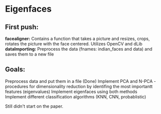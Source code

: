 # Eigenfaces

## First push:
**facealigner:**
  Contains a function that takes a picture and resizes, crops, rotates the picture with the face centered. Utilizes OpenCV and dLib
  **dataImporting:**
  Preprocess the data (fnames: indian_faces and data) and saves them to a new file
 
## Goals:
  Preprocess data and put them in a file (Done)
  Implement PCA and N-PCA - procedures for dimensionality reduction by identifing the most importantt features (eigenvalues)
  Implement eigenfaces using both methods
  Implement different classification algorithms (KNN, CNN, probablistic)
  
  
Still didn't start on the paper. 
